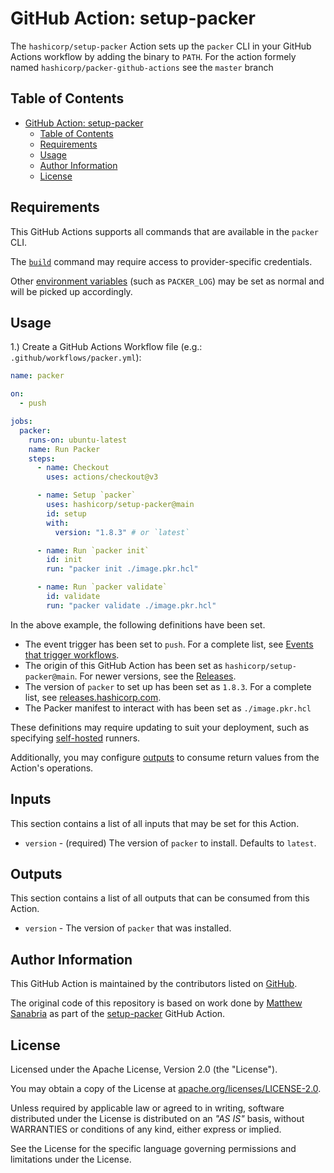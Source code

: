 # GitHub Action: setup-packer

The `hashicorp/setup-packer` Action sets up the `packer` CLI in your GitHub Actions workflow by adding the binary to `PATH`. For the action formely named `hashicorp/packer-github-actions` see the `master` branch

## Table of Contents

- [GitHub Action: setup-packer](#github-action-setup-packer)
  - [Table of Contents](#table-of-contents)
  - [Requirements](#requirements)
  - [Usage](#usage)
  - [Author Information](#author-information)
  - [License](#license)

## Requirements

This GitHub Actions supports all commands that are available in the `packer` CLI.

The [`build`](https://www.packer.io/docs/commands/build) command may require access to provider-specific credentials.

Other [environment variables](https://www.packer.io/docs/commands#environment-variables) (such as `PACKER_LOG`) may be set as normal and will be picked up accordingly.

## Usage

1.) Create a GitHub Actions Workflow file (e.g.: `.github/workflows/packer.yml`):

```yaml
name: packer

on:
  - push

jobs:
  packer:
    runs-on: ubuntu-latest
    name: Run Packer
    steps:
      - name: Checkout
        uses: actions/checkout@v3

      - name: Setup `packer`
        uses: hashicorp/setup-packer@main
        id: setup
        with:
          version: "1.8.3" # or `latest`

      - name: Run `packer init`
        id: init
        run: "packer init ./image.pkr.hcl"

      - name: Run `packer validate`
        id: validate
        run: "packer validate ./image.pkr.hcl"
```

In the above example, the following definitions have been set.

- The event trigger has been set to `push`. For a complete list, see [Events that trigger workflows](https://docs.github.com/en/actions/using-workflows/events-that-trigger-workflows).
- The origin of this GitHub Action has been set as `hashicorp/setup-packer@main`. For newer versions, see the [Releases](https://github.com/hashicorp/setup-packer/releases).
- The version of `packer` to set up has been set as `1.8.3`. For a complete list, see [releases.hashicorp.com](https://releases.hashicorp.com/packer/).
- The Packer manifest to interact with has been set as `./image.pkr.hcl`

These definitions may require updating to suit your deployment, such as specifying [self-hosted](https://docs.github.com/en/actions/using-workflows/workflow-syntax-for-github-actions#choosing-self-hosted-runners) runners.

Additionally, you may configure [outputs](https://docs.github.com/en/actions/using-workflows/workflow-syntax-for-github-actions#example-defining-outputs-for-a-job) to consume return values from the Action's operations.

## Inputs

This section contains a list of all inputs that may be set for this Action.

- `version` - (required) The version of `packer` to install. Defaults to `latest`.

## Outputs

This section contains a list of all outputs that can be consumed from this Action.

- `version` -  The version of `packer` that was installed.

## Author Information

This GitHub Action is maintained by the contributors listed on [GitHub](https://github.com/hashicorp/setup-packer/graphs/contributors).

The original code of this repository is based on work done by [Matthew Sanabria](https://github.com/sudomateo) as part of the [setup-packer](https://github.com/sudomateo/setup-packer) GitHub Action.

## License

Licensed under the Apache License, Version 2.0 (the "License").

You may obtain a copy of the License at [apache.org/licenses/LICENSE-2.0](http://www.apache.org/licenses/LICENSE-2.0).

Unless required by applicable law or agreed to in writing, software distributed under the License is distributed on an _"AS IS"_ basis, without WARRANTIES or conditions of any kind, either express or implied.

See the License for the specific language governing permissions and limitations under the License.
